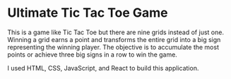 # Ultimate Tic Tac Toe Game

This is a game like Tic Tac Toe but there are nine grids instead of just one. Winning a grid earns a point and transforms the entire grid into a big sign representing the winning player. The objective is to accumulate the most points or achieve three big signs in a row to win the game.

I used HTML, CSS, JavaScript, and React to build this application.